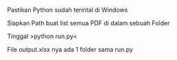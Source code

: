 Pastikan Python sudah terintal di Windows

Siapkan Path buat list semua PDF di dalam sebuah Folder

Tinggal >python run.py<

File output.xlsx nya ada 1 folder sama run.py
